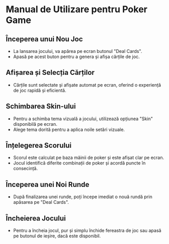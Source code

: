 # Manual de Utilizare pentru Poker Game

## Începerea unui Nou Joc
- La lansarea jocului, va apărea pe ecran butonul "Deal Cards".
- Apasă pe acest buton pentru a genera și afișa cărțile de joc.

## Afișarea și Selecția Cărților
- Cărțile sunt selectate și afișate automat pe ecran, oferind o experiență de joc rapidă și eficientă.

## Schimbarea Skin-ului
- Pentru a schimba tema vizuală a jocului, utilizează opțiunea "Skin" disponibilă pe ecran.
- Alege tema dorită pentru a aplica noile setări vizuale.

## Înțelegerea Scorului
- Scorul este calculat pe baza mâinii de poker și este afișat clar pe ecran.
- Jocul identifică diferite combinații de poker și acordă puncte în consecință.

## Începerea unei Noi Runde
- După finalizarea unei runde, poți începe imediat o nouă rundă prin apăsarea pe "Deal Cards".

## Încheierea Jocului
- Pentru a încheia jocul, pur și simplu închide fereastra de joc sau apasă pe butonul de ieșire, dacă este disponibil.
